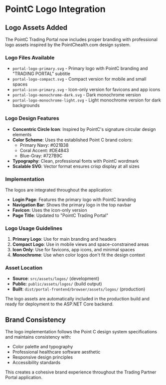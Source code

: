 # PointC Logo Integration

## Logo Assets Added

The PointC Trading Portal now includes proper branding with professional logo assets inspired by the PointChealth.com design system.

### Logo Files Available

- `portal-logo-primary.svg` - Primary logo with PointC branding and "TRADING PORTAL" subtitle
- `portal-logo-compact.svg` - Compact version for mobile and small spaces  
- `portal-icon-primary.svg` - Icon-only version for favicons and app icons
- `portal-logo-monochrome-dark.svg` - Dark monochrome version
- `portal-logo-monochrome-light.svg` - Light monochrome version for dark backgrounds

### Logo Design Features

- **Concentric Circle Icon**: Inspired by PointC's signature circular design elements
- **Color Scheme**: Uses the established Point C brand colors:
  - Primary Navy: #021B38
  - Coral Accent: #DE4843  
  - Blue-Gray: #727B9C
- **Typography**: Clean, professional fonts with PointC wordmark
- **Scalable SVG**: Vector format ensures crisp display at all sizes

### Implementation

The logos are integrated throughout the application:

- **Login Page**: Features the primary logo with PointC branding
- **Navigation Bar**: Shows the primary logo in the top navbar
- **Favicon**: Uses the icon-only version
- **Page Title**: Updated to "PointC Trading Portal"

### Logo Usage Guidelines

1. **Primary Logo**: Use for main branding and headers
2. **Compact Logo**: Use in mobile views and space-constrained areas
3. **Icon Only**: Use for favicons, app icons, and minimal spaces
4. **Monochrome**: Use when color logos don't fit the design context

### Asset Location

- **Source**: `src/assets/logos/` (development)
- **Public**: `public/assets/logos/` (build output)
- **Built**: `dist/portal-frontend/browser/assets/logos/` (production)

The logo assets are automatically included in the production build and ready for deployment to the ASP.NET Core backend.

## Brand Consistency

The logo implementation follows the Point C design system specifications and maintains consistency with:

- Color palette and typography
- Professional healthcare software aesthetic  
- Responsive design principles
- Accessibility standards

This creates a cohesive brand experience throughout the Trading Partner Portal application.